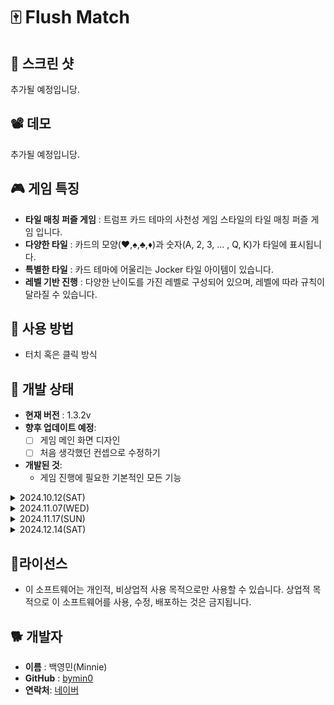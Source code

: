# 🀄 Flush Match

## 📸 스크린 샷
추가될 예정입니당.

## 📽️ 데모
추가될 예정입니당.

## 🎮 게임 특징
 - **타일 매칭 퍼즐 게임** : 트럼프 카드 테마의 사천성 게임 스타일의 타일 매칭 퍼즐 게임 입니다.
 - **다양한 타일** : 카드의 모양(♥️,♠️,♣️,♦️)과 숫자(A, 2, 3, ... , Q, K)가 타일에 표시됩니다.
 - **특별한 타일** : 카드 테마에 어울리는 Jocker 타일 아이템이 있습니다.
 - **레벨 기반 진행** : 다양한 난이도를 가진 레벨로 구성되어 있으며, 레벨에 따라 규칙이 달라질 수 있습니다.

## 🚀 사용 방법
- 터치 혹은 클릭 방식

## 🚧 개발 상태
- **현재 버전** : 1.3.2v
- **향후 업데이트 예정**:
 	- [ ] 게임 메인 화면 디자인
  	- [ ] 처음 생각했던 컨셉으로 수정하기
- **개발된 것**:
	- 게임 진행에 필요한 기본적인 모든 기능

<details>
<summary>2024.10.12(SAT)</summary>
<div markdown="1">
	<dl>
		<dt>현재 버전</dt> <dd> : 0.0v (이제 막 만들기 시작함)</dd>
		<dt>향후 업데이트 예정</dt>
			<dd>01. 매칭 알고리즘 프로그래밍-24.10.17(thu)</dd>
			<dd>02. 1레벨 타일 템플릿 설정-24.10.13(sun)</dd>
			<dd>03. 아이템 기능 테스트</dd>
			<dd>04. 메인 게임화면 UI 레이아웃-24.10.25(fri)</dd>
			<dd>05. 게임 메인 화면 디자인</dd>
	</dl>
</div>
</details>

<details>
<summary>2024.11.07(WED)</summary>
<div markdown="1">
	<dl>
		<dt>현재 버전</dt> <dd>: 0.1v</dd>
		<dt>향후 업데이트 예정</dt>
			<dd>01. 매칭 알고리즘 프로그래밍-24.10.17(thu)</dd>
			<dd>02. 1레벨 타일 템플릿 설정-24.10.13(sun)</dd>
			<dd>03. 아이템 기능 테스트-24.11.08(fri)</dd>
			<dd>04. 메인 게임화면 UI 레이아웃</dd>
				<ul>
					<ul>
						<li>게임화면 UI 레이아웃-24.10.25(fri)</li>
						<li>Pause-24.11.15(fri)</li>
						<ul>
							<li>Store : Sell item</li>
							<li>Cash : Default 1,000 coin</li>
							<li>Exit Game : Go back to Start Scene</li>
						</ul>
					</ul>
				</ul>
			<dd>05. 게임 메인 화면 디자인</dd>
				<ul>
					<ul>
						<li>Add Sound-24.11.15(fri)</li>
						<ul>
							<li>Background Sound</li>
							<li>Effect Sound</li>
						</ul>
					</ul>
				</ul>
			<dd>06. Another Level Template</dd>
				<ul>
					<ul>
						<li>2 to 10-24.11.11(mon)</li>
					</ul>
				</ul>
	</dl>
</div>
</details>
<details>
<summary>2024.11.17(SUN)</summary>
<div markdown="1">
	<dl>
		<dt>현재 버전</dt> <dd>: 0.3.2v</dd>
		<dt>향후 업데이트 예정</dt>
			<dd>01. 매칭 알고리즘 프로그래밍-24.10.17(thu)</dd>
			<dd>02. 1레벨 타일 템플릿 설정-24.10.13(sun)</dd>
			<dd>03. 아이템 기능 테스트-24.11.08(fri)</dd>
			<dd>04. 메인 게임화면 UI 레이아웃-24.11.15(fri)</dd>
			<dd>05. 게임 메인 화면 디자인</dd>
				<ul>
					<ul>
						<li>Add Sound-24.11.15(fri)</li>
					</ul>
				</ul>
			<dd>06. Another Level Template</dd>
				<ul>
					<ul>
						<li>2 to 10-24.11.11(mon)</li>
					</ul>
				</ul>
			<dd>07. Save & Load-24.11.15(fri)</dd>
	</dl>
</div>
</details>
<details>
<summary>2024.12.14(SAT)</summary>
<div markdown="1">
	<dl>
		<dt>현재 버전</dt> <dd>: 1.3.2v</dd>
		<dt>향후 업데이트 예정</dt>
			<dd>01. 게임 메인 화면 디자인</dd>
			<dd>02. 처음 생각했던 컨셉으로 수정하기</dd>
	</dl>
</div>
</details>


## 📌라이선스
- 이 소프트웨어는 개인적, 비상업적 사용 목적으로만 사용할 수 있습니다. 상업적 목적으로 이 소프트웨어를 사용, 수정, 배포하는 것은 금지됩니다.

## 🐕 개발자
-   **이름**  : 백영민(Minnie)
-   **GitHub**  : [bymin0](https://github.com/bymin0)
-   **연락처**:  [네이버](ymbaek0@naver.com)
